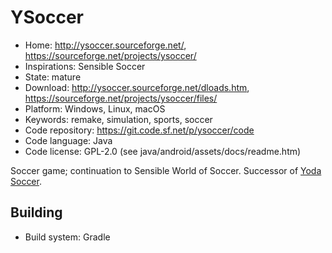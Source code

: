 # YSoccer

- Home: http://ysoccer.sourceforge.net/, https://sourceforge.net/projects/ysoccer/
- Inspirations: Sensible Soccer
- State: mature
- Download: http://ysoccer.sourceforge.net/dloads.htm, https://sourceforge.net/projects/ysoccer/files/
- Platform: Windows, Linux, macOS
- Keywords: remake, simulation, sports, soccer
- Code repository: https://git.code.sf.net/p/ysoccer/code
- Code language: Java
- Code license: GPL-2.0 (see java/android/assets/docs/readme.htm)

Soccer game; continuation to Sensible World of Soccer.
Successor of [Yoda Soccer](https://sourceforge.net/projects/yodasoccer/).

## Building

- Build system: Gradle
